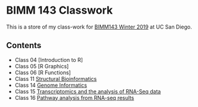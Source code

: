# BIMM 143 Classwork

This is a store of my class-work for [BIMM143 Winter 2019](https://bioboot.github.io/bimm143_W19/) at UC San Diego.

## Contents
- Class 04 [Introduction to R]
- Class 05 [R Graphics]
- Class 06 [R Functions]
- Class 11 [Structural Bioinformatics](class11.md)
- Class 14 [Genome Informatics](class14.md)
- Class 15 [Transcriptomics and the analysis of RNA-Seq data](class15.md)
- Class 16 [Pathway analysis from RNA-seq results](class16.md)
